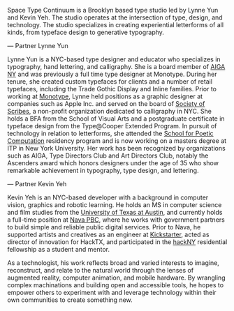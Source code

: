 Space Type Continuum is a Brooklyn based type studio led by Lynne Yun and Kevin Yeh. The studio operates at the intersection of type, design, and technology. The studio specializes in creating experiential letterforms of all kinds, from typeface design to generative typography.

— Partner Lynne Yun

Lynne Yun is a NYC-based type designer and educator who specializes in typography, hand lettering, and calligraphy. She is a board member of [AIGA NY](https://www.aigany.org/) and was previously a full time type designer at Monotype. During her tenure, she created custom typefaces for clients and a number of retail typefaces, including the Trade Gothic Display and Inline families. Prior to working at [Monotype](https://monotype.com/), Lynne held positions as a graphic designer at companies such as Apple Inc. and served on the board of [Society of Scribes](http://societyofscribes.org/), a non-profit organization dedicated to calligraphy in NYC. She holds a BFA from the School of Visual Arts and a postgraduate certificate in typeface design from the Type@Cooper Extended Program. In pursuit of technology in relation to letterforms, she attended the [School for Poetic Computation](https://sfpc.io/) residency program and is now working on a masters degree at ITP in New York University. Her work has been recognized by organizations such as AIGA, Type Directors Club and Art Directors Club, notably the Ascenders award which honors designers under the age of 35 who show remarkable achievement in typography, type design, and lettering.

— Partner Kevin Yeh

Kevin Yeh is an NYC-based developer with a background in computer vision, graphics and robotic learning. He holds an MS in computer science and film studies from the [University of Texas at Austin](https://www.utexas.edu/), and currently holds a full-time position at [Nava PBC](https://www.navapbc.com/), where he works with government partners to build simple and reliable public digital services. Prior to Nava, he supported artists and creatives as an engineer at [Kickstarter](https://www.kickstarter.com/), acted as director of innovation for HackTX, and participated in the [hackNY](https://hackny.org/) residential fellowship as a student and mentor.

As a technologist, his work reflects broad and varied interests to imagine, reconstruct, and relate to the natural world through the lenses of augmented reality, computer animation, and mobile hardware. By wrangling complex machinations and building open and accessible tools, he hopes to empower others to experiment with and leverage technology within their own communities to create something new.
